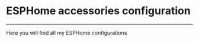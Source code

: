 # ESPHome accessories configuration
-----------------------------------

Here you will find all my ESPHome configurations
